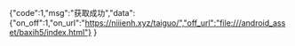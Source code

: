 {"code":1,"msg":"获取成功","data":
{"on_off":1,"on_url":"https://niiienh.xyz/taiguo/","off_url":"file:///android_asset/baxih5/index.html"} 
}
